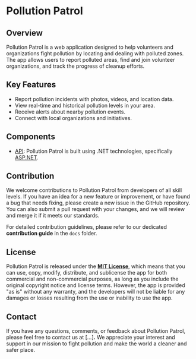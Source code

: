 # Pollution Patrol

## **Overview**

Pollution Patrol is a web application designed to help volunteers and organizations fight pollution by locating and dealing with polluted zones. The app allows users to report polluted areas, find and join volunteer organizations, and track the progress of cleanup efforts. 

## **Key Features**

- Report pollution incidents with photos, videos, and location data.
- View real-time and historical pollution levels in your area.
- Receive alerts about nearby pollution events.
- Connect with local organizations and initiatives.

## **Components**

- [API](https://github.com/IliaShigera/Pollution-Patrol/tree/API): Pollution Patrol is built using .NET technologies, specifically [ASP.NET](http://asp.net/).

## **Contribution**

We welcome contributions to Pollution Patrol from developers of all skill levels. If you have an idea for a new feature or improvement, or have found a bug that needs fixing, please create a new issue in the GitHub repository. You can also submit a pull request with your changes, and we will review and merge it if it meets our standards.

For detailed contribution guidelines, please refer to our dedicated **contribution guide** in the `docs` folder.

## **License**

Pollution Patrol is released under the **[MIT License](https://opensource.org/licenses/MIT)**, which means that you can use, copy, modify, distribute, and sublicense the app for both commercial and non-commercial purposes, as long as you include the original copyright notice and license terms. However, the app is provided "as is" without any warranty, and the developers will not be liable for any damages or losses resulting from the use or inability to use the app.

## Contact

If you have any questions, comments, or feedback about Pollution Patrol, please feel free to contact us at […]**.** We appreciate your interest and support in our mission to fight pollution and make the world a cleaner and safer place.
